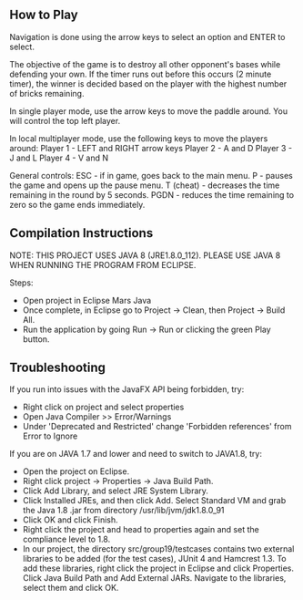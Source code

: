 How to Play
-----------------

Navigation is done using the arrow keys to select an option and ENTER to select.

The objective of the game is to destroy all other opponent's bases while defending your own. If the timer runs out before this occurs (2 minute timer), the winner is decided based on the player with the highest number of bricks remaining.

In single player mode, use the arrow keys to move the paddle around.
You will control the top left player.

In local multiplayer mode, use the following keys to move the players around:
Player 1 - LEFT and RIGHT arrow keys
Player 2 - A and D
Player 3 - J and L
Player 4 - V and N

General controls:
ESC - if in game, goes back to the main menu.
P - pauses the game and opens up the pause menu.
T (cheat) - decreases the time remaining in the round by 5 seconds.
PGDN - reduces the time remaining to zero so the game ends immediately.


Compilation Instructions
------------------
NOTE: THIS PROJECT USES JAVA 8 (JRE1.8.0_112). PLEASE USE JAVA 8 WHEN RUNNING THE PROGRAM FROM ECLIPSE.

Steps:
- Open project in Eclipse Mars Java
- Once complete, in Eclipse go to Project -> Clean, then Project -> Build All.
- Run the application by going Run -> Run or clicking the green Play button.


Troubleshooting
------------------
If you run into issues with the JavaFX API being forbidden, try:
- Right click on project and select properties
- Open Java Compiler >> Error/Warnings
- Under 'Deprecated and Restricted' change 'Forbidden references' from Error to Ignore

If you are on JAVA 1.7 and lower and need to switch to JAVA1.8, try:

- Open the project on Eclipse.
- Right click project -> Properties -> Java Build Path.
- Click Add Library, and select JRE System Library.
- Click Installed JREs, and then click Add. Select Standard VM and grab the Java 1.8 .jar from directory /usr/lib/jvm/jdk1.8.0_91
- Click OK and click Finish.
- Right click the project and head to properties again and set the compliance level to 1.8.
- In our project, the directory src/group19/testcases contains two external libraries to be added (for the test cases), JUnit 4 and Hamcrest 1.3. To add these libraries, right click the project in Eclipse and click Properties. Click Java Build Path and Add External JARs. Navigate to the libraries, select them and click OK.
